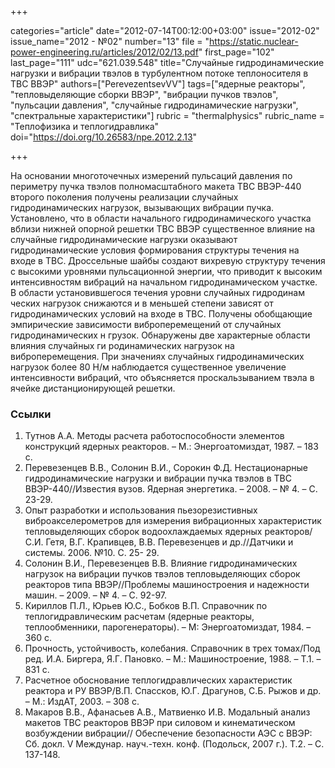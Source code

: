 +++

categories="article"
date="2012-07-14T00:12:00+03:00"
issue="2012-02"
issue_name="2012 - №02"
number="13"
file = "https://static.nuclear-power-engineering.ru/articles/2012/02/13.pdf"
first_page="102"
last_page="111"
udc="621.039.548"
title="Случайные гидродинамические нагрузки и вибрации твэлов в турбулентном потоке теплоносителя в ТВС ВВЭР"
authors=["PerevezentsevVV"]
tags=["ядерные реакторы", "тепловыделяющие сборки ВВЭР", "вибрации пучков твэлов", "пульсации давления", "случайные гидродинамические нагрузки", "спектральные характеристики"]
rubric = "thermalphysics"
rubric_name = "Теплофизика и теплогидравлика"
doi="https://doi.org/10.26583/npe.2012.2.13"

+++

На основании многоточечных измерений пульсаций давления по периметру пучка твэлов полномасштабного макета ТВС ВВЭР-440 второго поколения получены реализации случайных гидродинамических нагрузок, вызывающих вибрации пучка. Установлено, что в области начального гидродинамического участка вблизи нижней опорной решетки ТВС ВВЭР существенное влияние на случайные гидродинамические нагрузки оказывают гидродинамические условия формирования структуры течения на входе в ТВС. Дроссельные шайбы создают вихревую структуру течения с высокими уровнями пульсационной энергии, что приводит к высоким интенсивностям вибраций на начальном гидродинамическом участке. В области установившегося течения уровни случайных гидродинам ческих нагрузок снижаются и в меньшей степени зависят от гидродинамических условий на входе в ТВС. Получены обобщающие эмпирические зависимости виброперемещений от случайных гидродинамических н грузок. Обнаружены две характерные области влияния случайных ги родинамических нагрузок на виброперемещения. При значениях случайных гидродинамических нагрузок более 80 Н/м наблюдается существенное увеличение интенсивности вибраций, что объясняется проскальзыванием твэла в ячейке дистанционирующей решетки.

### Ссылки

1. Тутнов А.А. Методы расчета работоспособности элементов конструкций ядерных реакторов. – М.: Энергоатомиздат, 1987. – 183 с. 
2. Перевезенцев В.В., Солонин В.И., Сорокин Ф.Д. Нестационарные гидродинамические нагрузки и вибрации пучка твэлов в ТВС ВВЭР-440//Известия вузов. Ядерная энергетика. – 2008. – № 4. – С. 23-29. 
3. Опыт разработки и использования пьезорезистивных виброакселерометров для измерения вибрационных характеристик тепловыделяющих сборок водоохлаждаемых ядерных реакторов/С.И. Гетя, В.Г. Крапивцев, В.В. Перевезенцев и др.//Датчики и системы. 2006. №10. С. 25- 29. 
4. Солонин В.И., Перевезенцев В.В. Влияние гидродинамических нагрузок на вибрации пучков твэлов тепловыделяющих сборок реакторов типа ВВЭР//Проблемы машиностроения и надежности машин. – 2009. – № 4. – С. 92-97. 
5. Кириллов П.Л., Юрьев Ю.С., Бобков В.П. Справочник по теплогидравлическим расчетам (ядерные реакторы, теплообменники, парогенераторы). – М: Энергоатомиздат, 1984. – 360 с. 
6. Прочность, устойчивость, колебания. Справочник в трех томах/Под ред. И.А. Биргера, Я.Г. Пановко. – М.: Машиностроение, 1988. – Т.1. – 831 с. 
7. Расчетное обоснование теплогидравлических характеристик реактора и РУ ВВЭР/В.П. Спассков, Ю.Г. Драгунов, С.Б. Рыжов и др. – М.: ИздАТ, 2003. – 308 с. 
8. Макаров В.В., Афанасьев А.В., Матвиенко И.В. Модальный анализ макетов ТВС реакторов ВВЭР при силовом и кинематическом возбуждении вибрации// Обеспечение безопасности АЭС с ВВЭР: Сб. докл. V Междунар. науч.-техн. конф. (Подольск, 2007 г.). Т.2. – С. 137-148.